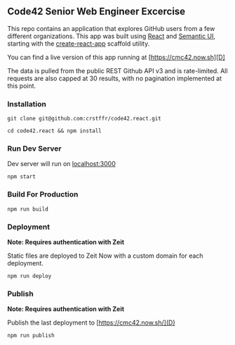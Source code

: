 ## Code42 Senior Web Engineer Excercise

This repo contains an application that explores GitHub users from a few different 
organizations. This app was built using [React][A] and [Semantic UI][B], starting with the 
[create-react-app][C] scaffold utility.

You can find a live version of this app running at [https://cmc42.now.sh][D]

The data is pulled from the public REST Github API v3 and is rate-limited. All requests are 
also capped at 30 results, with no pagination implemented at this point. 

### Installation

```
git clone git@github.com:crstffr/code42.react.git

cd code42.react && npm install
```

### Run Dev Server

Dev server will run on [localhost:3000](http://localhost:3000)

```
npm start 
```

### Build For Production

``` 
npm run build
```

### Deployment

**Note: Requires authentication with Zeit**

Static files are deployed to Zeit Now with a custom domain for each deployment.

```
npm run deploy
```

### Publish

**Note: Requires authentication with Zeit**

Publish the last deployment to [https://cmc42.now.sh/](D)

```
npm run publish
```

[A]: https://reactjs.org/
[B]: https://semantic-ui.com/
[C]: https://github.com/facebook/create-react-app
[D]: https://cmc42.now.sh/


